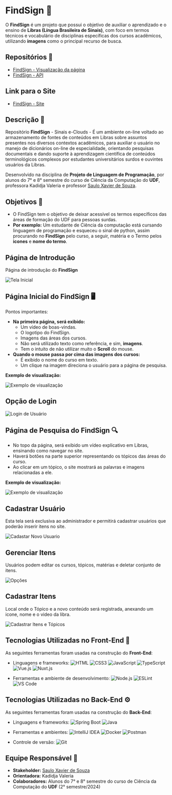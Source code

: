 # **FindSign** 👋

O **FindSign** é um projeto que possui o objetivo de auxiliar o aprendizado e o ensino de **Libras (Língua Brasileira de Sinais)**, com foco em termos técnicos e vocabulário de disciplinas específicas dos cursos acadêmicos, utilizando **imagens** como o principal recurso de busca.

## Repositórios 📁

- [FindSign - Visualização da página](https://github.com/UDFProjLingProg/signacle-front)
- [FindSign - API](https://github.com/UDFProjLingProg/signacle-api)

## Link para o Site
- [FindSign - Site](https://findsign.vercel.app/findsign)

## **Descrição** 📄

Repositório **FindSign** - Sinais e-Clouds - É um ambiente on-line voltado ao armazenamento de fontes de conteúdos em Libras sobre assuntos presentes nos diversos contextos acadêmicos, para auxiliar o usuário no manejo de dicionários on-line de especialidade, orientando pesquisas documentais e dando suporte à aprendizagem científica de conteúdos terminológicos complexos por estudantes universitários surdos e ouvintes usuários da Libras.

Desenvolvido na disciplina de **Projeto de Linguagem de Programação**, por alunos do 7° e 8° semestre do curso de Ciência da Computação do **UDF**, professora Kadidja Valeria e professor [Saulo Xavier de Souza](https://www.instagram.com/profsauloxavier/).

## Objetivos 🎯

- O FindSign tem o objetivo de deixar acessível os termos específicos das áreas de formação do UDF para pessoas surdas.
- **Por exemplo:** Um estudante de Ciência da computação está cursando linguagem de programação e esqueceu o sinal de python, assim procurando no **FindSign** pelo curso, a seguir, matéria e o Termo pelos **icones** e **nome do termo**.

## Página de Introdução

Página de introdução do **FindSign**

![Tela Inicial](https://github.com/user-attachments/assets/0fd249d4-9ec3-46f2-b5d5-a504beaad2ef)


## **Página Inicial do FindSign** 🖥️

Pontos importantes:
- **Na primeira página, será exibido:**
  - Um vídeo de boas-vindas.
  - O logotipo do FindSign.
  - Imagens das áreas dos cursos.
  - Não será utilizado texto como referência, e sim, **imagens**.
  - Tem o intuito de não utilizar muito o **Scroll** do mouse.
- **Quando o mouse passa por cima das imagens dos cursos:**
  - É exibido o nome do curso em texto.
  - Um clique na imagem direciona o usuário para a página de pesquisa.

**Exemplo de visualização:**

![Exemplo de visualização](https://github.com/user-attachments/assets/9cf73338-8988-4e88-9b96-6649cf0c2516)

## Opção de Login

![Login de Usuário](https://github.com/user-attachments/assets/6ca3d695-c8a4-4fd8-b744-2193a4668e85)

## **Página de Pesquisa do FindSign** 🔍

- No topo da página, será exibido um vídeo explicativo em Libras, ensinando como navegar no site.
- Haverá botões na parte superior representando os tópicos das áreas do curso.
- Ao clicar em um tópico, o site mostrará as palavras e imagens relacionadas a ele.

**Exemplo de visualização:**

![Exemplo de visualização](https://github.com/user-attachments/assets/89c5cc31-df0b-4a2f-a7d0-b36920695054)

## **Cadastrar Usuário**

Esta tela será exclusiva ao administrador e permitirá cadastrar usuários que poderão inserir itens no site.  

![Cadastar Novo Usuario](https://github.com/user-attachments/assets/87e8cf3b-130a-49e3-8993-66219bffcdb5)

## **Gerenciar Itens**

Usuários podem editar os cursos, tópicos, matérias e deletar conjunto de itens.  

![Opções](https://github.com/user-attachments/assets/8e5ed71b-149c-47f1-a94a-a4b73bcf7ba0)

## **Cadastrar Itens**

Local onde o Tópico e a novo conteúdo será registrada, anexando um icone, nome e o video da libra.

![Cadastrar Itens e Tópicos](https://github.com/user-attachments/assets/eb2afe1a-c680-4d7b-a9d2-2aa9583f6383)

## **Tecnologias Utilizadas no Front-End** 🎴

As seguintes ferramentas foram usadas na construção do **Front-End**:
- Linguagens e frameworks:
  ![HTML](https://img.shields.io/badge/HTML5-E34F26?style=for-the-badge&logo=html5&logoColor=white)
  ![CSS3](https://img.shields.io/badge/CSS3-1572B6?style=for-the-badge&logo=css3&logoColor=white)
  ![JavaScript](https://img.shields.io/badge/Javascript-F0DB4F?style=for-the-badge&labelColor=black&logo=javascript&logoColor=F0DB4F)
  ![TypeScript](https://img.shields.io/badge/TypeScript-007acc?style=for-the-badge&labelColor=black&logo=typescript&logoColor=007acc)
  ![Vue.js](https://img.shields.io/badge/Vue.js-35495E?style=for-the-badge&logo=vuedotjs&logoColor=4FC08D)
  ![Nuxt.js](https://img.shields.io/badge/nuxt.js-00DC82?style=for-the-badge&logo=nuxt.js&logoColor=white)

- Ferramentas e ambiente de desenvolvimento:
  ![Node.js](https://img.shields.io/badge/Node.js-3C873A?style=for-the-badge&labelColor=black&logo=node.js&logoColor=3C873A)
  ![ESLint](https://img.shields.io/badge/ESLint-3A33D1?style=for-the-badge&logo=eslint&logoColor=white)
  ![VS Code](https://img.shields.io/badge/Visual_Studio_Code-0078d7?style=for-the-badge&logo=visual%20studio&logoColor=white)

## **Tecnologias Utilizadas no Back-End** ⚙️

As seguintes ferramentas foram usadas na construção do **Back-End**:
- Linguagens e frameworks:
  ![Spring Boot](https://img.shields.io/badge/Spring-6DB33F?style=for-the-badge&logo=spring&logoColor=white)
  ![Java](https://img.shields.io/badge/Java-ED8B00?style=for-the-badge&logo=openjdk&logoColor=white)

- Ferramentas e ambientes:
  ![IntelliJ IDEA](https://img.shields.io/badge/IntelliJ_IDEA-000000.svg?style=for-the-badge&logo=intellij-idea&logoColor=white)
  ![Docker](https://img.shields.io/badge/Docker-0db7ed?style=for-the-badge&logo=docker&logoColor=white)
  ![Postman](https://img.shields.io/badge/Postman-FF6C37?style=for-the-badge&logo=postman&logoColor=white)

- Controle de versão:
  ![Git](https://img.shields.io/badge/Git-F05032?style=for-the-badge&logo=git&logoColor=white)


## **Equipe Responsável** 👥

- **Stakeholder:** [Saulo Xavier de Souza](https://www.instagram.com/profsauloxavier/)
- **Orientadora:** Kadidja Valeria
- **Colaboradores:** Alunos do 7° e 8° semestre do curso de Ciência da Computação do **UDF** (2° semestre/2024)
